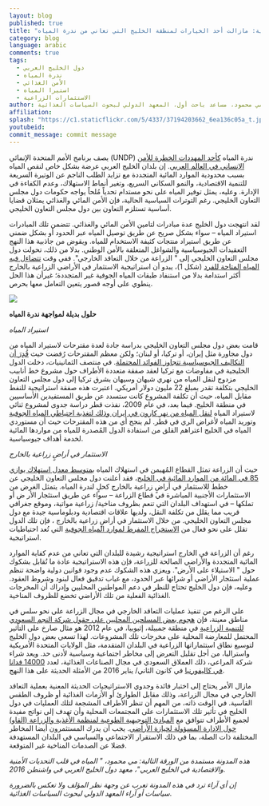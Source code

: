```yaml
---
layout: blog
published: true
title: "الاستثمارات الزراعية الخارجية: مازالت أحد الخيارات لمنطقة الخليج التي تعاني من ندرة المياه"
category: blog
language: arabic
comments: true
tags: 
  - دول الخليج العربي
  - ندرة المياه
  - الأمن الغذائي
  - استيرا المياه
  - الاستثمارات الزراعية
author: مي محمود، مساعد باحث أول، المعهد الدولي لبحوث السياسات الغذائية
affiliation: 
splash: "https://c1.staticflickr.com/5/4337/37194203662_6ea136c05a_t.jpg"
youtubeid: 
commit_message: commit message
---
```

يصف برنامج الأمم المتحدة الإنمائي (UNDP) ندرة المياه [كأحد المهددات الخطرة للأمن الإنساني في العالم العربي](http://www.arab-hdr.org/contents/index.aspx?rid=5). إن بلدان الخليج العربي عرضة بشكل خاص لنقص المياه بسبب محدودية الموارد المائية المتجددة مع تزايد الطلب الناجم عن الوتيرة السريعة للتنمية الاقتصادية، والنمو السكاني السريع، وتغير أنماط الاستهلاك، وعدم الكفاءة في الإدارة. وعليه، يمثل توفير المياه على نحو مستدام تحدياً مُلحاً يواجه حكومات دول مجلس التعاون الخليجي. رغم التوترات السياسية الحالية، فإن الأمن المائي والغذائي يمثلان قضايا أساسية تستلزم التعاون بين دول مجلس التعاون الخليجي.  <!-- more -->





لقد انتهجت دول الخليج عدة مبادرات لتامين الأمن المائي والغذائي. تتضمن تلك المبادرات استيراد المياه – سواء بشكل صريح عن طريق توصيل المياه عبر الحدود أو بشكل ضمني عن طريق استيراد منتجات كثيفة الاستخدام للمياه. ويقوض من جاذبية هذا النهج التعقيدات الجيوسياسية  والشواغل المتعلقة بالأمن الوطني.  بدلا من ذلك، تحولت دول مجلس التعاون الخليجي إلى " الزراعة من خلال التعاقد الخارجي".  ففي وقت [تتضاءل فيه المياه المتاحة للفرد](http://www.unesco.org/new/en/natural-sciences/environment/water/wwap/wwdr/wwdr4-2012/) (شكل 1)، يبدو أن استراتيجية الاستثمار في الأراضي الزراعية بالخارج أكثر استدامة بدلا من استنفاد طبقات المياه الجوفية غير المتجددة؛ غيرأن هذا الحل ينطوي على أوجه قصور يتعين التعامل معها بحرص. 




![](https://c1.staticflickr.com/5/4449/37237436134_0e1e738f18_z.jpg)





**حلول بديلة لمواجهة ندرة المياه**




*استيراد المياه*




قامت بعض دول مجلس التعاون الخليجي بدراسة جادة لعدة مقترحات لاستيراد المياه من دول مجاورة مثل إيران، أو تركيا، أو لبنان؛ ولكن معظم المقترحات رُفضت حيث [قُدِرَ أن التكاليف الجيوسياسية تتجاوز الفوائد المحتملة](https://www.cambridge.org/core/books/water-and-food-security-in-the-arabian-gulf/geopolitics-of-water-scarcity/B9D6CA819AEEEDEB54BE60DFE56B296E). في منتصف الثمانينيات، دخلت الدول الخليجية في مفاوضات مع تركيا لعقد صفقة متعددة الأطراف حول مشروع خط أنابيب مزدوج لنقل المياه من نهري شيهان وسيهان بشرق تركيا إلى دول مجلس التعاون الخليجي بتكلفة تقدر بمبلغ 22 مليون دولار أمريكي. اعتبرت هذه صفقة استراتيجية للنفط مقابل المياه، حيث أن تكلفة المشروع كانت ستسدد عن طريق المستفيدين الأساسيين في منطقة الخليج. فيما بعد، في عام 2009، نفذت قطر دراسة جدوى لمشروع ثنائي لاستيراد المياه [لنقل المياه من نهر كارون في إيران وذلك لتغذية احتياطي المياه الجوفية](https://www.globalwaterintel.com/pinsent-masons-yearbook/editions/) وتوريد المياه لأغراض الري في قطر. لم ينجح أي من هذه المقترحات حيث أن مستوردي المياه في الخليج اعتراهم القلق من استفادة الدول المُصدرة للمياه من مواردها المائية لخدمة أهداف جيوسياسية. 








*الاستثمار في أراضٍ زراعية بالخارج*





حيث أن الزراعة تمثل القطاع المُهيمن في استهلاك المياه [بمتوسط معدل استهلاك يوازي 85 في المائة من الموارد المائية في الخليج](http://www.arabstates.undp.org/content/rbas/en/home/library/huma_development/water-governance-in-the-arab-region.html)، فقد أعلنت دول مجلس التعاون الخليجي عن خطط للاستثمار في أراضٍ زراعية بالخارج كحلٍ لندرة المياه. يتمثل الغرض من الاستثمارات الأجنبية المباشرة في قطاع الزراعة – سواء عن طريق استئجار الأر ض أو تملكها –  في استهداف البلدان التي تنعم بظروف مناخية/ زراعية مواتية، وموقع جغرافي قريب مما يقلل من تكلفة النقل، ولديها علاقات اقتصادية ودبلوماسية جيدة مع دول مجلس التعاون الخليجي. من خلال الاستثمار في أراضٍ زراعية بالخارج ، فإن تلك الدول تقلل على نحو فعال من [الاستخراج المفرط لموارد المياه الجوفية](http://www.nationalgeographic.com/environment/freshwater/saudi-arabia-water-use/) التي تُعد احتياطيات استراتيجية.






رغم أن الزراعة في الخارج استراتيجية رشيدة للبلدان التي تعاني من عدم كفاية الموارد المائية المتجددة والأراضي الصالحة للزراعة، فإن هذه الاستراتيجية عادة ما تُقابل بشكوك حول " الاستيلاء على الأرض". ويعزي هذه الشكوك عدم وجود قوانين دولية واضحة تنظم عملية استئجار الأراضي أو شرائها عبر الحدود، مع غياب تدقيق فعال لبنود وشروط العقود. وعليه، فإن دول الخليج تحتاج للنظر في دعم المواطنين المحليين وإدراك أن المخرجات الغذائية الفعلية من تلك الأراضي تخضع للظروف المناخية.








على الرغم من تنفيذ عمليات التعاقد الخارجي في مجال الزراعة على نحو سلس في مناطق معينة، فإن [هجوم بعض المسلحين المحليين على حقول شركة النجم السعودي للتنمية الزراعية](http://www.awrambatimes.com/?p=1151) في منطقة جمبيلة، إثيوبيا، في عام 2012 هو مثال صارخ على التأثير المحتمل للمعارضة المحلية على مخرجات تلك المشروعات. لهذا تسعي بعض دول الخليج لتوسيع نطاق استثماراتها الزراعية في البلدان المتقدمة، مثل الولايات المتحدة الأمريكية واستراليا، من أجل تقليل التعرض إلى مخاطر اجتماعية وسياسية لأدنى حد. ويعد شراء شركة المراعي، ذلك العملاق السعودي في مجال الصناعات الغذائية، لعدد [14000 فدانا في كاليفورنيا](http://www.latimes.com/business/la-fi-saudi-arabia-alfalfa-20160329-story.html) في كانون الثاني/ يناير 2016 من الأمثلة الحديثة على هذا النهج.









مازال الأمر يحتاج إلى اختبار فائدة وجدوي الاستراتيجيات الحديثة المعنية بعملية التعاقد الخارجي في مجال الزراعة، وذلك مقابل الطوارئ أو الأزمات الغذائية أو ظروف الطقس القاسية. في الوقت ذاته، من المهم أن تنظر الأطراف المشجعة لتلك العمليات في دول الخليج في تأثير تلك الاستثمارات على المجتمعات المحلية وأن تهدف إلى نواتج مفيدة لجميع الأطراف تتوافق مع [المبادئ التوجيهية الطوعية لمنظمة الأغذية والزراعة (الفاو) حول الإدارة المسؤولة لحيازة الأراضي](http://www.fao.org/cfs/home/activities/vggt/en/). يجب أن يدرك المستثمرون أيضا المخاطر المختلفة ذات الصلة، بما في ذلك الاستقرار الاجتماعي والسياسي في البلدان المستهدفة فضلا عن الصدمات المناخية غير المتوقعة.








*هذه المدونة مستمدة من الورقة التالية: مي محمود، " المياه في قلب التحديات الأمنية والاقتصادية في الخليج العربي"، معهد دول الخليج العربي في واشنطن 2016*.








*إن أي آراء ترد في هذه المدونة تعرب عن وجهة نظر المؤلف ولا تعكس بالضرورة سياسات أو آراء المعهد الدولي لبحوث السياسات الغذائية*.
